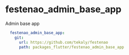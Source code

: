 # festenao_admin_base_app

Admin base app

```yaml
  festenao_admin_base_app:
    git:
      url: https://github.com/tekaly/festenao
      path: packages_flutter/festenao_admin_base_app
```
